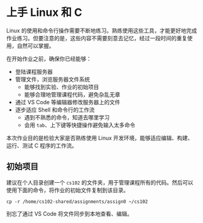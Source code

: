 # 上手 Linux 和 C

Linux 的使用和命令行操作需要不断地练习。熟练使用这些工具，才能更好地完成作业练习。但要注意的是，这些内容不需要刻意去记忆，经过一段时间的重复使用，自然可以掌握。

在开始作业之前，确保你已经能够：

- 登陆课程服务器
- 管理文件，浏览服务器文件系统
  - 能够找到实验、作业的初始项目
  - 能够合理地管理课程代码，避免杂乱无章
- 通过 VS Code 等编辑器修改服务器上的文件
- 逐步适应 Shell 和命令行的工作流
  - 遇到不熟悉的命令，知道去哪里学习
  - 会用 `tab`、上下键等快捷操作避免输入太多命令

本次作业目的是检验大家是否熟练使用 Linux 开发环境，能够适应编辑、构建、运行、测试 C 程序的工作流。

## 初始项目

建议在个人目录创建一个 `cs102` 的文件夹，用于管理课程所有的代码。然后可以使用下面的命令，将作业的初始文件复制到该目录。

```
cp -r /home/cs102-shared/assignments/assign0 ~/cs102
```

别忘了通过 VS Code 将文件同步到本地查看、编辑。